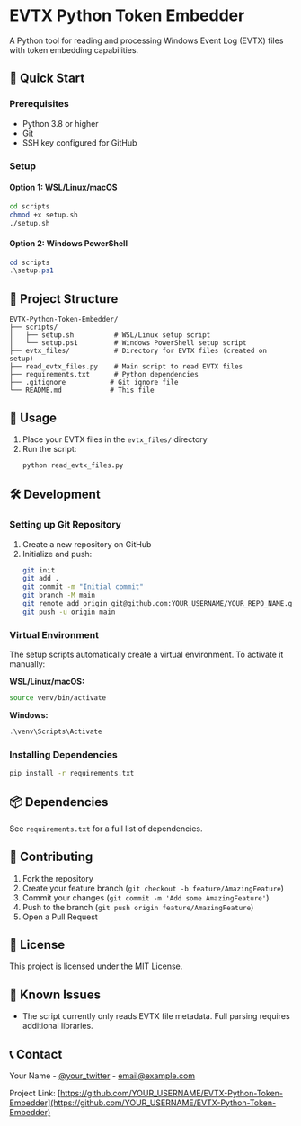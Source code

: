 # EVTX Python Token Embedder

A Python tool for reading and processing Windows Event Log (EVTX) files with token embedding capabilities.

## 🚀 Quick Start

### Prerequisites
- Python 3.8 or higher
- Git
- SSH key configured for GitHub

### Setup

#### Option 1: WSL/Linux/macOS
```bash
cd scripts
chmod +x setup.sh
./setup.sh
```

#### Option 2: Windows PowerShell
```powershell
cd scripts
.\setup.ps1
```

## 📁 Project Structure
```
EVTX-Python-Token-Embedder/
├── scripts/
│   ├── setup.sh          # WSL/Linux setup script
│   └── setup.ps1         # Windows PowerShell setup script
├── evtx_files/           # Directory for EVTX files (created on setup)
├── read_evtx_files.py    # Main script to read EVTX files
├── requirements.txt      # Python dependencies
├── .gitignore           # Git ignore file
└── README.md            # This file
```

## 🔧 Usage

1. Place your EVTX files in the `evtx_files/` directory
2. Run the script:
   ```bash
   python read_evtx_files.py
   ```

## 🛠️ Development

### Setting up Git Repository

1. Create a new repository on GitHub
2. Initialize and push:
   ```bash
   git init
   git add .
   git commit -m "Initial commit"
   git branch -M main
   git remote add origin git@github.com:YOUR_USERNAME/YOUR_REPO_NAME.git
   git push -u origin main
   ```

### Virtual Environment

The setup scripts automatically create a virtual environment. To activate it manually:

**WSL/Linux/macOS:**
```bash
source venv/bin/activate
```

**Windows:**
```powershell
.\venv\Scripts\Activate
```

### Installing Dependencies

```bash
pip install -r requirements.txt
```

## 📦 Dependencies

See `requirements.txt` for a full list of dependencies.

## 🤝 Contributing

1. Fork the repository
2. Create your feature branch (`git checkout -b feature/AmazingFeature`)
3. Commit your changes (`git commit -m 'Add some AmazingFeature'`)
4. Push to the branch (`git push origin feature/AmazingFeature`)
5. Open a Pull Request

## 📝 License

This project is licensed under the MIT License.

## 🐛 Known Issues

- The script currently only reads EVTX file metadata. Full parsing requires additional libraries.

## 📞 Contact

Your Name - [@your_twitter](https://twitter.com/your_twitter) - email@example.com

Project Link: [https://github.com/YOUR_USERNAME/EVTX-Python-Token-Embedder](https://github.com/YOUR_USERNAME/EVTX-Python-Token-Embedder)